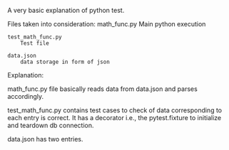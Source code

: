 A very basic explanation of python test.

Files taken into consideration:
    math_func.py
        Main python execution
    
    test_math_func.py
        Test file
    
    data.json
        data storage in form of json


Explanation:

math_func.py file basically reads data from data.json and parses accordingly.

test_math_func.py contains test cases to check of data corresponding to each entry is correct. It has a decorator i.e., the pytest.fixture to initialize and teardown db connection.

data.json has two entries.